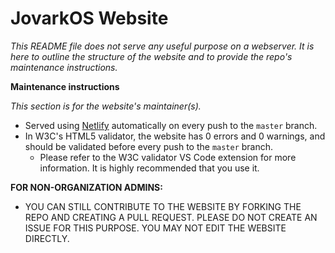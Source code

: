 # JovarkOS Website

*This README file does not serve any useful purpose on a webserver. It is here to outline the structure of the website and to provide the repo's maintenance instructions.*


**Maintenance instructions**

*This section is for the website's maintainer(s).*

- Served using [Netlify](https://www.netlify.com/) automatically on every push to the `master` branch.
- In W3C's HTML5 validator, the website has 0 errors and 0 warnings, and should be validated before every push to the `master` branch.
  - Please refer to the W3C validator VS Code extension for more information. It is highly recommended that you use it.


**FOR NON-ORGANIZATION ADMINS:**

- YOU CAN STILL CONTRIBUTE TO THE WEBSITE BY FORKING THE REPO AND CREATING A PULL REQUEST. PLEASE DO NOT CREATE AN ISSUE FOR THIS PURPOSE. YOU MAY NOT EDIT THE WEBSITE DIRECTLY.

